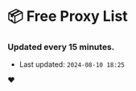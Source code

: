 # :package: Free Proxy List
### Updated every 15 minutes.

- Last updated: `2024-08-10 18:25`

:heart:
